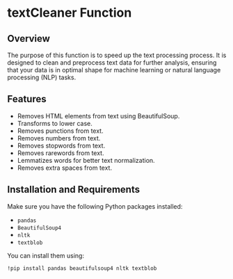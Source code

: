 # textCleaner Function

## Overview
The purpose of this function is to speed up the text processing process. 
It is designed to clean and preprocess text data for further analysis, 
ensuring that your data is in optimal shape for machine learning or natural language processing (NLP) tasks.

## Features
- Removes HTML elements from text using BeautifulSoup.
- Transforms to lower case.
- Removes punctions from text.
- Removes numbers   from text.
- Removes stopwords from text.
- Removes rarewords from text.
- Lemmatizes words for better text normalization.
- Removes extra spaces from text.

## Installation and Requirements
Make sure you have the following Python packages installed:
- `pandas`
- `BeautifulSoup4`
- `nltk`
- `textblob`

You can install them using:
```bash
!pip install pandas beautifulsoup4 nltk textblob
```
